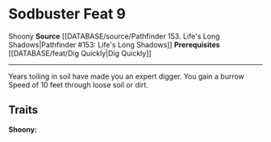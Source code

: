 ﻿---
actions: null
cost: null
element: null
feat: Sodbuster
frequency: null
heighten_level: null
id: '1224'
level: '9'
name: Sodbuster
prerequisite: '[[DATABASE/feat/Dig Quickly|Dig Quickly]]'
rarity: Common
requirement: null
rus_type_level: null
school: null
source: '[[DATABASE/source/Pathfinder 153. Life''s Long Shadows|Pathfinder #153: Life''s
  Long Shadows]]'
subcategory: null
trait:
- '[[DATABASE/trait/Shoony|Shoony]]'
trigger: null
type: Feat

---
# Sodbuster <span class="item-type">Feat 9</span>

<span class="item-trait">Shoony</span>
**Source** [[DATABASE/source/Pathfinder 153. Life's Long Shadows|Pathfinder #153: Life's Long Shadows]]
**Prerequisites** [[DATABASE/feat/Dig Quickly|Dig Quickly]]

---
Years toiling in soil have made you an expert digger. You gain a burrow Speed of 10 feet through loose soil or dirt.

## Traits

**Shoony:**